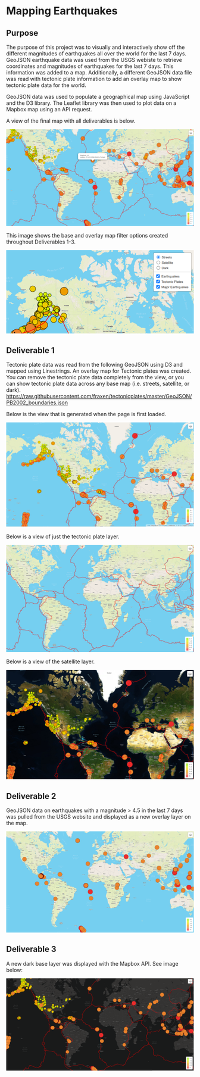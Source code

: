 # Mapping Earthquakes

## Purpose
The purpose of this project was to visually and interactively show off the different magnitudes of earthquakes all over the world for the last 7 days.  GeoJSON earthquake data was used from the USGS webiste to retrieve coordinates and magnitudes of earthquakes for the last 7 days.  This information was added to a map.  Additionally, a different GeoJSON data file was read with tectonic plate information to add an overlay map to show tectonic plate data for the world.  

GeoJSON data was used to populate a geographical map using JavaScript and the D3 library.  The Leaflet library was then used to plot data on a Mapbox map using an API request. 

A view of the final map with all deliverables is below.  

<p align="center">
  <img src = https://github.com/lauras521/Mapping_Earthquakes/blob/155b42511180c4e91b0a6897094f5fd11301cafb/Earthquake_Challenge/Resources/all_with_pop_up.PNG>
</p>


This image shows the base and overlay map filter options created throughout Deliverables 1-3.

<p align="center">
  <img src = https://github.com/lauras521/Mapping_Earthquakes/blob/155b42511180c4e91b0a6897094f5fd11301cafb/Earthquake_Challenge/Resources/view_of_overlays_and_base_maps.PNG>
</p>


## Deliverable 1
Tectonic plate data was read from the following GeoJSON using D3 and mapped using Linestrings.  An overlay map for Tectonic plates was created.  You can remove the tectonic plate data completely from the view, or you can show tectonic plate data across any base map (i.e. streets, satellite, or dark). 
https://raw.githubusercontent.com/fraxen/tectonicplates/master/GeoJSON/PB2002_boundaries.json

Below is the view that is generated when the page is first loaded.
<p align="center">
  <img src = https://github.com/lauras521/Mapping_Earthquakes/blob/ca188eeefa8763646efab03ba9ff2d859ee36d55/Earthquake_Challenge/Resources/Deliverable_1_Page_Load.PNG>
</p>

Below is a view of just the tectonic plate layer.
<p align="center">
  <img src = https://github.com/lauras521/Mapping_Earthquakes/blob/1939c93a47a32ab4912f96ad23d7c271a77c94c3/Earthquake_Challenge/Resources/tectonic_plate_only.PNG>
</p>

Below is a view of the satellite layer.
<p align="center">
  <img src = https://github.com/lauras521/Mapping_Earthquakes/blob/ca188eeefa8763646efab03ba9ff2d859ee36d55/Earthquake_Challenge/Resources/Deliverable_1_Sat_View.PNG>
</p>

## Deliverable 2
GeoJSON data on earthquakes with a magnitude > 4.5 in the last 7 days was pulled from the USGS website and displayed as a new overlay layer on the map.

<p align="center">
  <img src = https://github.com/lauras521/Mapping_Earthquakes/blob/1939c93a47a32ab4912f96ad23d7c271a77c94c3/Earthquake_Challenge/Resources/major_quakes_only.PNG>
</p>


## Deliverable 3
A new dark base layer was displayed with the Mapbox API.  See image below:

<p align="center">
  <img src = https://github.com/lauras521/Mapping_Earthquakes/blob/1939c93a47a32ab4912f96ad23d7c271a77c94c3/Earthquake_Challenge/Resources/dark_base_layer_d3.PNG>
</p>

